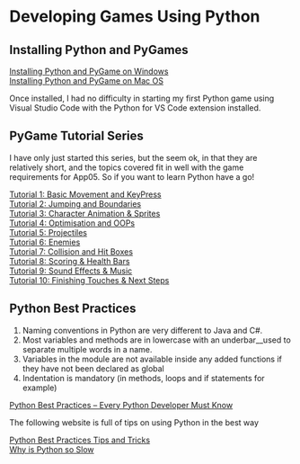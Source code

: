 # Developing Games Using Python

## Installing Python and PyGames
[Installing Python and PyGame on Windows](https://www.youtube.com/watch?v=EKjALzLLgVs&ab_channel=ProgrammingKnowledge2)     
[Installing Python and PyGame on Mac OS](https://www.youtube.com/watch?v=6ajXAqsJ24w&ab_channel=superbanana908)

Once installed, I had no difficulty in starting my first Python game using Visual Studio Code with the Python for VS Code extension installed.

## PyGame Tutorial Series
I have only just started this series, but the seem ok, in that they are relatively short, and the topics covered
fit in well with the game requirements for App05.  So if you want to learn Python have a go!

[Tutorial 1: Basic Movement and KeyPress](https://www.youtube.com/watch?v=i6xMBig-pP4&list=PLzMcBGfZo4-lp3jAExUCewBfMx3UZFkh5&index=1&ab_channel=TechWithTim)     
[Tutorial 2: Jumping and Boundaries](https://www.youtube.com/watch?v=2-DNswzCkqk&list=PLzMcBGfZo4-lp3jAExUCewBfMx3UZFkh5&index=2&ab_channel=TechWithTim)     
[Tutorial 3: Character Animation & Sprites]()    
[Tutorial 4: Optimisation and OOPs]()    
[Tutorial 5: Projectiles]()    
[Tutorial 6: Enemies]()    
[Tutorial 7: Collision and Hit Boxes]()    
[Tutorial 8: Scoring & Health Bars]()    
[Tutorial 9: Sound Effects & Music]()     
[Tutorial 10: Finishing Touches & Next Steps]()

## Python Best Practices

1. Naming conventions in Python are very different to Java and C#.  
2. Most variables and methods are in lowercase with an underbar__used to separate multiple words in a name.  
3. Variables in the module are not available inside any added functions if they have not been declared as global
4. Indentation is mandatory (in methods, loops and if statements for example)

[Python Best Practices – Every Python Developer Must Know](https://data-flair.training/blogs/python-best-practices/)

The following website is full of tips on using Python in the best way   
   
[Python Best Practices Tips and Tricks](https://medium.com/pythonland/30-python-best-practices-tips-and-tricks-19172564f9c)    
[Why is Python so Slow](https://www.youtube.com/watch?v=x2IQP8iug3c&ab_channel=TechWithTim)